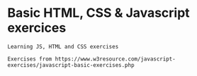 # Basic HTML, CSS & Javascript exercices

```
Learning JS, HTML and CSS exercises
```
```
Exercises from https://www.w3resource.com/javascript-exercises/javascript-basic-exercises.php
```